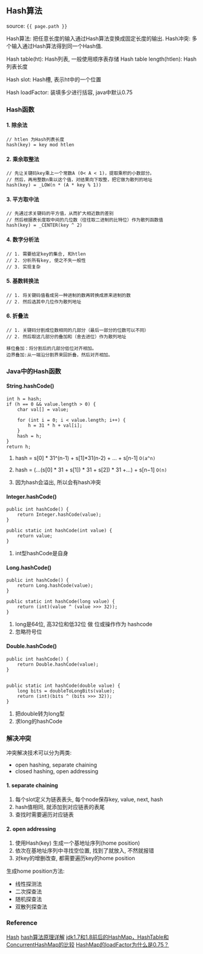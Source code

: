## Hash算法
source: `{{ page.path }}`

Hash算法: 把任意长度的输入通过Hash算法变换成固定长度的输出.
Hash冲突: 多个输入通过Hash算法得到同一个Hash值.

Hash table(ht): Hash列表, 一般使用顺序表存储
Hash table length(htlen): Hash列表长度

Hash slot: Hash槽, 表示ht中的一个位置

Hash loadFactor: 装填多少进行括容, java中默认0.75


### Hash函数

#### 1. 除余法

    // htlen 为Hash列表长度
    hash(key) = key mod htlen

#### 2. 乘余取整法

    // 先让关键码key乘上一个常数A (0< A < 1)，提取乘积的小数部分。
    // 然后，再用整数n乘以这个值，对结果向下取整，把它做为散列的地址
    hash(key) = _LOW(n * (A * key % 1))

#### 3. 平方取中法
    
    // 先通过求关键码的平方值，从而扩大相近数的差别
    // 然后根据表长度取中间的几位数（往往取二进制的比特位）作为散列函数值
    hash(key) = _CENTER(key ^ 2)

#### 4. 数字分析法

    // 1. 需要给定key的集合, 和htlen
    // 2. 分析所有key, 使之不失一般性
    // 3. 实现复杂

#### 5. 基数转换法

    // 1. 将关键码值看成另一种进制的数再转换成原来进制的数
    // 2. 然后选其中几位作为散列地址

#### 6. 折叠法

    // 1. 关键码分割成位数相同的几部分（最后一部分的位数可以不同）
    // 2. 然后取这几部分的叠加和（舍去进位）作为散列地址
    
    移位叠加：将分割后的几部分低位对齐相加。
    边界叠加:从一端沿分割界来回折叠，然后对齐相加。

### Java中的Hash函数

#### String.hashCode()

    int h = hash;
    if (h == 0 && value.length > 0) {
        char val[] = value;

        for (int i = 0; i < value.length; i++) {
            h = 31 * h + val[i];
        }
        hash = h;
    }
    return h;

1. hash = s[0] * 31^(n-1) + s[1]*31(n-2) + ... + s[n-1] `O(a^n)`
2. hash = (...(s[0] * 31 + s[1]) * 31 + s[2]) * 31 +...) + s[n−1] `O(n)`

3. 因为hash会溢出, 所以会有hash冲突

#### Integer.hashCode()

    public int hashCode() {
        return Integer.hashCode(value);
    }

    public static int hashCode(int value) {
        return value;
    }

1. int型hashCode是自身


#### Long.hashCode()

    public int hashCode() {
        return Long.hashCode(value);
    }

    public static int hashCode(long value) {
        return (int)(value ^ (value >>> 32));
    }

1. long是64位, 高32位和低32位 做 位或操作作为 hashcode
2. 忽略符号位


#### Double.hashCode()

    public int hashCode() {
        return Double.hashCode(value);
    }


    public static int hashCode(double value) {
        long bits = doubleToLongBits(value);
        return (int)(bits ^ (bits >>> 32));
    }

1. 把double转为long型
2. 求long的hashCode


### 解决冲突

冲突解决技术可以分为两类:
* open hashing, separate chaining
* closed hashing, open addressing

#### 1. separate chaining

1. 每个slot定义为链表表头, 每个node保存key, value, next, hash
2. hash值相同, 就添加到对应链表的表尾
3. 查找时需要遍历对应链表

#### 2. open addressing

1. 使用Hash(key) 生成一个基地址序列(home position)
2. 依次在基地址序列中寻找空位置, 找到了就放入, 不然就报错
3. 对key的增删改查, 都需要遍历key的home position

生成home position方法:
* 线性探测法
* 二次探查法
* 随机探查法
* 双散列探查法

### Reference
[Hash](https://baike.baidu.com/item/Hash/390310?fr=aladdin)
[hash算法原理详解](https://www.jianshu.com/p/f9239c9377c5)
[jdk1.7和1.8前后的HashMap，HashTable和ConcurrentHashMap的比较](https://blog.csdn.net/qq_33296156/article/details/82428026)
[HashMap的loadFactor为什么是0.75？](https://www.jianshu.com/p/64f6de3ffcc1)
